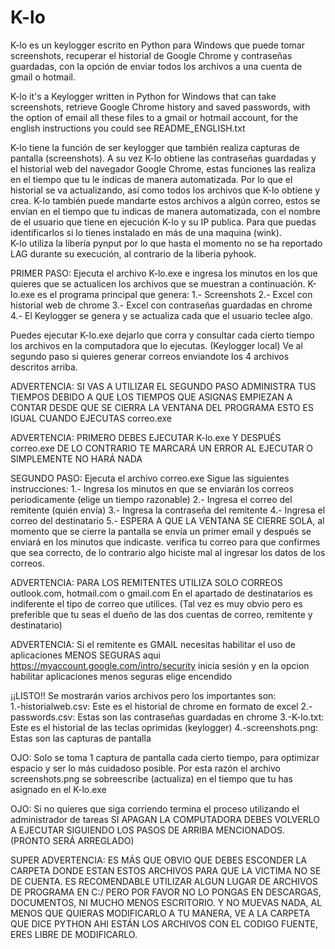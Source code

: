 # K-lo
K-lo es un keylogger escrito en Python para Windows que puede tomar screenshots, recuperar el historial de Google Chrome y contraseñas guardadas, con la opción de enviar todos los archivos a una cuenta de gmail o hotmail. 

K-lo it's a Keylogger written in Python for Windows that can take screenshots, retrieve Google Chrome history and saved passwords, with the option of email all these files to a gmail or hotmail account, for the english instructions you could see README_ENGLISH.txt

K-lo tiene la función de ser keylogger que también realiza capturas de pantalla 
(screenshots). A su vez K-lo obtiene las contraseñas guardadas y el historial web 
del navegador Google Chrome, estas funciones las realiza en el tiempo que tu le indicas de manera
automatizada. Por lo que el historial se va actualizando, así como todos los archivos 
que K-lo obtiene y crea. 
K-lo también puede mandarte estos archivos a algún correo, estos se envían 
en el tiempo que tu indicas de manera automatizada, con el nombre 
de el usuario que tiene en ejecución K-lo y su IP publica. Para que puedas
identificarlos si lo tienes instalado en más de una maquina (wink).  
K-lo utiliza la libería pynput por lo que hasta el momento no se ha reportado 
LAG durante su execución, al contrario de la liberia pyhook. 

PRIMER PASO:
Ejecuta el archivo K-lo.exe e ingresa los minutos en los que quieres
que se actualicen los archivos que se muestran a continuación.
K-lo.exe es el programa principal que genera:
1.- Screenshots 
2.- Excel con historial web de chrome 
3.- Excel con contraseñas guardadas en chrome
4.- El Keylogger se genera y se actualiza cada que el usuario teclee algo. 
     
Puedes ejecutar K-lo.exe dejarlo que corra y consultar cada cierto tiempo los archivos en la computadora
que lo ejecutas. (Keylogger local) 
Ve al segundo paso si quieres generar correos enviandote los 4 archivos descritos arriba.

ADVERTENCIA: SI VAS A UTILIZAR EL SEGUNDO PASO ADMINISTRA TUS TIEMPOS 
DEBIDO A QUE LOS TIEMPOS QUE ASIGNAS EMPIEZAN A CONTAR DESDE QUE SE 
CIERRA LA VENTANA DEL PROGRAMA ESTO ES IGUAL CUANDO EJECUTAS correo.exe 

ADVERTENCIA: PRIMERO DEBES EJECUTAR K-lo.exe Y DESPUÉS correo.exe
DE LO CONTRARIO TE MARCARÁ UN ERROR AL EJECUTAR O SIMPLEMENTE NO HARÁ NADA 

SEGUNDO PASO:
Ejecuta el archivo correo.exe
Sigue las siguientes instrucciones:
1.- Ingresa los minutos en que se enviarán los correos periodicamente (elige un tiempo razonable) 
2.- Ingresa el correo del remitente (quién envía) 
3.- Ingresa la contraseña del remitente 
4.- Ingresa el correo del destinatario 
5.- ESPERA A QUE LA VENTANA SE CIERRE SOLA, al momento que se cierre la pantalla 
se envía un primer email y después se enviará en los minutos que indicaste.
verifica tu correo para que confirmes que sea correcto, 
de lo contrario algo hiciste mal al ingresar los datos de los correos. 

ADVERTENCIA: PARA LOS REMITENTES UTILIZA SOLO CORREOS outlook.com, hotmail.com o gmail.com 
En el apartado de destinatarios es indiferente el tipo de correo que utilices. 
(Tal vez es muy obvio pero es preferible que tu seas el dueño 
de las dos cuentas de correo, remitente y destinatario) 

ADVERTENCIA:
Si el remitente es GMAIL necesitas habilitar el uso de aplicaciones MENOS SEGURAS aqui https://myaccount.google.com/intro/security
inicia sesión y en la opcion habilitar aplicaciones menos seguras elige encendido 

¡¡LISTO!! 
Se mostrarán varios archivos pero los importantes son:  
1.-historialweb.csv: Este es el historial de chrome en formato de excel 
2.-passwords.csv: Estas son las contraseñas guardadas en chrome
3.-K-lo.txt: Este es el historial de las teclas oprimidas (keylogger) 
4.-screenshots.png: Estas son las capturas de pantalla 

OJO:
Solo se toma 1 captura de pantalla cada cierto tiempo, para optimizar 
espacio y ser lo más cuidadoso posible. Por esta razón el archivo 
screenshots.png se sobreescribe (actualiza) en el tiempo que tu has asignado 
en el K-lo.exe 

OJO:
Si no quieres que siga corriendo termina el proceso utilizando el 
administrador de tareas
SI APAGAN LA COMPUTADORA DEBES VOLVERLO A EJECUTAR SIGUIENDO LOS PASOS 
DE ARRIBA MENCIONADOS. (PRONTO SERÁ ARREGLADO)  

SUPER ADVERTENCIA:
ES MÁS QUE OBVIO QUE DEBES ESCONDER LA CARPETA DONDE ESTAN ESTOS ARCHIVOS
PARA QUE LA VICTIMA NO SE DE CUENTA.
ES RECOMENDABLE UTILIZAR ALGUN LUGAR DE ARCHIVOS DE PROGRAMA EN C:/
PERO POR FAVOR NO LO PONGAS EN DESCARGAS, DOCUMENTOS, NI MUCHO MENOS ESCRITORIO.
Y NO MUEVAS NADA, AL MENOS QUE QUIERAS MODIFICARLO A TU MANERA, VE A LA CARPETA QUE DICE 
PYTHON AHI ESTÁN LOS ARCHIVOS CON EL CODIGO FUENTE, ERES LIBRE DE MODIFICARLO. 



